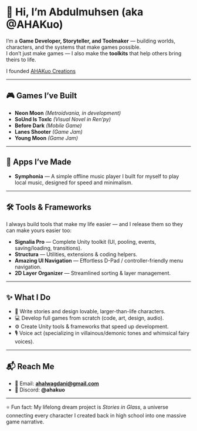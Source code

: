 # 👋 Hi, I’m Abdulmuhsen (aka @AHAKuo)  

I’m a **Game Developer, Storyteller, and Toolmaker** — building worlds, characters, and the systems that make games possible.  
I don’t just make games — I also make the **toolkits** that help others bring theirs to life. 

I founded [AHAKuo Creations](ahakuo.com)

---

## 🎮 Games I’ve Built
- **Neon Moon** *(Metroidvania, in development)*  
- **SoUnd Is ToxIc** *(Visual Novel in Ren’py)*  
- **Before Dark** *(Mobile Game)*  
- **Lanes Shooter** *(Game Jam)*  
- **Young Moon** *(Game Jam)*  

---

## 📱 Apps I’ve Made
- **Symphonia** — A simple offline music player I built for myself to play local music, designed for speed and minimalism.  

---

## 🛠 Tools & Frameworks
I always build tools that make my life easier — and I release them so they can make yours easier too:  

- **Signalia Pro** — Complete Unity toolkit (UI, pooling, events, saving/loading, transitions).  
- **Structura** — Utilities, extensions & coding helpers.  
- **Amazing UI Navigation** — Effortless D-Pad / controller-friendly menu navigation.  
- **2D Layer Organizer** — Streamlined sorting & layer management.  

---

## ✨ What I Do
- 🎨 Write stories and design lovable, larger-than-life characters.  
- 💻 Develop full games from scratch (code, art, design, audio).  
- ⚙️ Create Unity tools & frameworks that speed up development.  
- 🎙 Voice act (specializing in villainous/demonic tones and whimsical fairy voices).  

---

## 📬 Reach Me
- 📧 Email: **ahalwagdani@gmail.com**  
- 💬 Discord: **@ahakuo**  

---

⭐ Fun fact: My lifelong dream project is *Stories in Glass*, a universe connecting every character I created back in high school into one massive game narrative.
